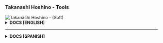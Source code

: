 ### Takanashi Hoshino - Tools

<img src="https://imagedelivery.net/LBWXYQ-XnKSYxbZ-NuYGqQ/b59e3576-96f4-47d7-f758-da221b8e0f00/banner" alt="Takanashi Hoshino - (Soft)"/>

<details>
<summary><b>DOCS [ENGLISH]</b></summary>
<h5>☆ INTRODUCTION</h5>
<p>- Takanashi Hoshino Tools is a module created by <b>Takanashi Hoshino - Soft</b> that can perform data transfer and data extraction in a fast, functional, secure and reliable way.</p>

<h5>☆ INSTALLATION</h5>
<p>- You can install this module in the following ways:</p>
<b>◇ Npm:</b>

```js
$ npm install github:takanashi-soft/soft-tools
```

<b>◇ Yarn:</b>

```js
$ yarn add github:takanashi-soft/soft-tools
```

<h5>☆ VERSION</h5>
<p>- In case of any update to our module, you can update it in the following ways:</p>

<b>◇ Npm:</b>

```js
$ npm update @takanashi-soft/tools
```

```js
$ npm install takanashi-soft/soft-tools
```

```js
$ npm install takanashi-soft/soft-tools#latest
```

<b>◇ Yarn:</b>

```js
$ yarn add github:takanashi-soft/soft-tools
```

```js
$ yarn add github:takanashi-soft/soft-tools#latest
```

> Takanashi Hoshino - Soft (English)
</details>

------

<details>
<summary><b>DOCS [SPANISH]</b></summary>
<h5>☆ INTRODUCCION</h5>
<p>- Takanashi Hoshino Tools es un módulo creado por <b>Takanashi Hoshino - Soft</b> esta misma puede realizar transferencia de datos y extracción de datos de manera rápida, funcional, segura y confiable.</p>

<h5>☆ INSTALACION</h5>
<p>- Puedes instalar este modulo de las siguientes formas:</p>
<b>◇ Npm:</b>

```js
$ npm install github:takanashi-soft/soft-tools
```

<b>◇ Yarn:</b>

```js
$ yarn add github:takanashi-soft/soft-tools
```

<h5>☆ VERSION</h5>
<p>- En caso de alguna actualización de nuestro módulo, puede actualizarlo de las siguientes formas:</p>

<b>◇ Npm:</b>

```js
$ npm update @takanashi-soft/tools
```

```js
$ npm install takanashi-soft/soft-tools
```

```js
$ npm install takanashi-soft/soft-tools#latest
```

<b>◇ Yarn:</b>

```js
$ yarn add github:takanashi-soft/soft-tools
```

```js
$ yarn add github:takanashi-soft/soft-tools#latest
```

> Takanashi Hoshino - Soft (Spanish)
</details>
